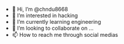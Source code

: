 - 👋 Hi, I’m @chndu8668
- 👀 I’m interested in hacking
- 🌱 I’m currently learning engineering 
- 💞️ I’m looking to collaborate on ...
- 📫 How to reach me through social medias

<!---
chndu8668/chndu8668 is a ✨ special ✨ repository because its `README.md` (this file) appears on your GitHub profile.
You can click the Preview link to take a look at your changes.
--->
